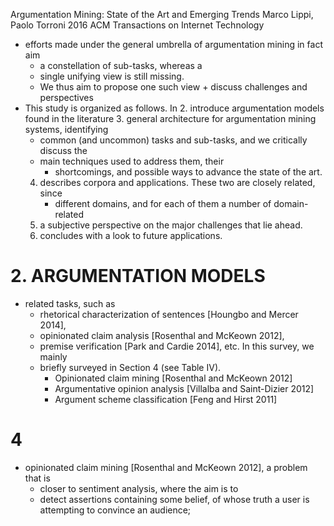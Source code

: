 Argumentation Mining: State of the Art and Emerging Trends
Marco Lippi, Paolo Torroni
2016 ACM Transactions on Internet Technology

* efforts made under the general umbrella of argumentation mining in fact aim
  * a constellation of sub-tasks, whereas a
  * single unifying view is still missing.
  * We thus aim to propose one such view + discuss challenges and perspectives
* This study is organized as follows. In
   2. introduce argumentation models found in the literature
   3. general architecture for argumentation mining systems, identifying
    * common (and uncommon) tasks and sub-tasks, and we critically discuss the
    * main techniques used to address them, their
      * shortcomings, and possible ways to advance the state of the art.
   4. describes corpora and applications.  These two are closely related, since
      * different domains, and for each of them a number of domain-related
   5. a subjective perspective on the major challenges that lie ahead.
   6. concludes with a look to future applications.

# 2. ARGUMENTATION MODELS

* related tasks, such as
  * rhetorical characterization of sentences [Houngbo and Mercer 2014],
  * opinionated claim analysis [Rosenthal and McKeown 2012],
  * premise verification [Park and Cardie 2014], etc. In this survey, we mainly
  * briefly surveyed in Section 4 (see Table IV).
    * Opinionated claim mining [Rosenthal and McKeown 2012]
    * Argumentative opinion analysis [Villalba and Saint-Dizier 2012]
    * Argument scheme classification [Feng and Hirst 2011]

# 4

* opinionated claim mining [Rosenthal and McKeown 2012], a problem that is
  * closer to sentiment analysis, where the aim is to
  * detect assertions containing some belief,
    of whose truth a user is attempting to convince an audience;
